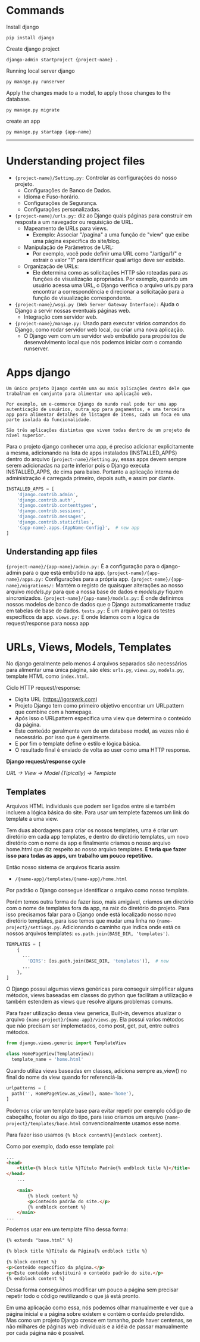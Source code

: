 # Commands

Install django
```
pip install django
```
Create django project
```
django-admin startproject {project-name} .
```
Running local server django
```
py manage.py runserver
```
Apply the changes made to a model, to apply those changes to the database.
```
py manage.py migrate
```
create an app
```
py manage.py startapp {app-name}
```

---
# Understanding project files

- ``{project-name}/Setting.py:`` Controlar as configurações do nosso projeto.
  - Configurações de Banco de Dados.
  - Idioma e Fuso-horário.
  - Configurações de Segurança.
  - Configurações personalizadas.
- ``{project-name}/urls.py:``  diz ao Django quais páginas para construir em resposta a um navegador ou requisição de URL.
  - Mapeamento de URLs para views.
    - Exemplo: Associar "/pagina" a uma função de "view" que exibe uma página específica do site/blog.
  - Manipulação de Parâmetros de URL:
    - Por exemplo, você pode definir uma URL como "/artigo/1/" e extrair o valor "1" para identificar qual artigo deve ser exibido.
  - Organização de URLs:
    - Ele determina como as solicitações HTTP são roteadas para as funções de visualização apropriadas. Por exemplo, quando um usuário acessa uma URL, o Django verifica o arquivo urls.py para encontrar a correspondência e direcionar a solicitação para a função de visualização correspondente.
- ``{project-name}/wsgi.py (Web Server Gateway Interface):`` Ajuda o Django a servir nossas eventuais páginas web.
  - Integração com servidor web.
- ``{project-name}/manage.py:`` Usado para executar vários comandos do Django, como rodar servidor web local, ou criar uma nova aplicação.
  - O Django vem com um servidor web embutido para propósitos de desenvolvimento local que nós podemos iniciar com o comando runserver.

# Apps django

```text
Um único projeto Django contém uma ou mais aplicações dentro dele que trabalham em conjunto para alimentar uma aplicação web.

Por exemplo, um e-commerce Django do mundo real pode ter uma app autenticação de usuários, outra app para pagamentos, e uma terceira app para alimentar detalhes de listagem de itens, cada um foca em uma parte isolada da funcionalidade. 

São três aplicações distintas que vivem todas dentro de um projeto de nível superior.
```

Para o projeto django conhecer uma app, é preciso adicionar explicitamente a mesma, adicionando na lista de apps instalados (INSTALLED_APPS) dentro do arquivo ``{project-name}/Setting.py``, essas apps devem sempre serem adicionadas na parte inferior pois o Django executa INSTALLED_APPS, de cima para baixo. Portanto a aplicação interna de administração é carregada primeiro, depois auth, e assim por diante. 

```python
INSTALLED_APPS = [
    'django.contrib.admin',
    'django.contrib.auth',
    'django.contrib.contenttypes',
    'django.contrib.sessions',
    'django.contrib.messages',
    'django.contrib.staticfiles',
    '{app-name}.apps.{AppName-Config}',  # new app
]
```

## Understanding app files

``{project-name}/{app-name}/admin.py:`` É a configuração para o django-admin para o que está embutido na app.
``{project-name}/{app-name}/apps.py:`` Configurações para a própria app.
``{project-name}/{app-name}/migrations/:`` Mantém o registo de quaisquer alterações ao nosso arquivo *models.py* para que a nossa base de dados e
*models.py* fiquem sincronizados.
``{project-name}/{app-name}/models.py:`` É onde definimos nossos modelos de banco de dados que o Django automaticamente traduz em tabelas de base de dados.
``tests.py:`` É um arquivo para os testes específicos da app.
``views.py:`` É onde lidamos com a lógica de request/response para nossa app

# URLs, Views, Models, Templates

No django geralmente pelo menos 4 arquivos separados são necessários para alimentar uma única página, são eles: ``urls.py``, ``views.py``, ``models.py``, template HTML como ``index.html``.

Ciclo HTTP request/response: 
- Digita URL (https://igorswrk.com)
- Projeto Django tem como primeiro objetivo encontrar um URLpattern que combine com a homepage. 
- Após isso o URLpattern especifica uma view que determina o conteúdo da página.
- Este conteúdo geralmente vem de um database model, as vezes não é necessário. por isso que é geralmente.
- E por fim o template define o estilo e lógica básica. 
- O resultado final é enviado de volta ao user como uma HTTP response.

**Django request/response cycle**

*URL -> View -> Model (Tipically) -> Template*

## Templates

Arquivos HTML individuais que podem ser ligados entre si e também incluem a lógica básica do site. Para usar um templete fazemos um link do template a uma view.

Tem duas abordagens para criar os nossos templates, uma é criar um diretório em cada app templates, e dentro do diretório templates, um novo diretório com o nome da app e finalmente criamos o nosso arquivo home.html que diz respeito ao nosso arquivo templates. **E teria que fazer isso para todas as apps, um trabalho um pouco repetitivo.**

Então nosso sistema de arquivos ficaria assim
- ``/{name-app}/templates/{name-app}/home.html``

Por padrão o Django consegue identificar o arquivo como nosso template.

Porém temos outra forma de fazer isso, mais amigável, criamos um diretório com o nome de templates fora da app, na raiz do diretório do projeto.
Para isso precisamos falar para o Django onde está localizado nosso novo diretório templates, para isso temos que mudar uma linha no ``{name-project}/settings.py``.
Adicionando o caminho que indica onde está os nossos arquivos templates: ``os.path.join(BASE_DIR, 'templates')``.

```python
TEMPLATES = [
    {
      ...
        'DIRS': [os.path.join(BASE_DIR, 'templates')],  # new
      ...
    },
]
```

O Django possui algumas views genéricas para conseguir simplificar alguns métodos, views baseadas em classes do python que facilitam a utilização e também estendem as views que resolve alguns problemas comuns.

Para fazer utilização dessa view generica, Built-in, devemos atualizar o arquivo ``{name-project}/{name-app}/views.py``. Ela possui varios métodos que não precisam ser implemetados, como post, get, put, entre outros métodos.

```python
from django.views.generic import TemplateView

class HomePageView(TemplateView):
  template_name = 'home.html'
```

Quando utiliza views baseadas em classes, adiciona sempre as_view() no final do nome da view quando for referenciá-la.

```python
urlpatterns = [
  path('', HomePageView.as_view(), name='home'),
]
```

Podemos criar um template base para evitar repetir por exemplo código de cabeçalho, footer ou algo do tipo, para isso criamos um arquivo ``{name-project}/templates/base.html`` convencionalmente usamos esse nome.

Para fazer isso usamos ``{% block content%}{endblock content}``.

Como por exemplo, dado esse template pai:

```html
...
<head>
    <title>{% block title %}Título Padrão{% endblock title %}</title>
</head>
    ...
    
    <main>
        {% block content %}
        <p>Conteúdo padrão do site.</p>
        {% endblock content %}
    </main>
...
```

Podemos usar em um template filho dessa forma:

```html
{% extends "base.html" %}

{% block title %}Título da Página{% endblock title %}

{% block content %}
<p>Conteúdo específico da página.</p>
<p>Este conteúdo substituirá o conteúdo padrão do site.</p>
{% endblock content %}
```

Dessa forma conseguimos modificar um pouco a página sem precisar repetir todo o código reutilizando o que já está pronto.

Em uma aplicação como essa, nós podemos olhar manualmente e ver que a página inicial e a página sobre existem e contém o conteúdo pretendido. Mas como um projeto Django cresce em tamanho, pode haver centenas, se não milhares de páginas web individuais e a idéia de passar manualmente por cada página não é possível.